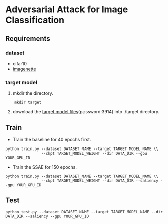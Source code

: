 # Adversarial Attack for Image Classification

## Requirements

### dataset

*  cifar10
* [imagenette]( https://github.com/fastai/fastai )


### target model

1. mkdir the directory.
```shell
    mkdir target
```
2. download the [target model files](https://pan.baidu.com/s/1M8xo6McuWFUPAEparhBH-A)(password:3914) into ./target directory.


## Train 

* Train the baseline for 40 epochs first.

```shell
python train.py --dataset DATASET_NAME --target TARGET_MODEL_NAME \\
				--ckpt TARGET_MODEL_WEIGHT --dir DATA_DIR --gpu YOUR_GPU_ID
```

* Train the SSAE for 150 epochs.

```shell
python train.py --dataset DATASET_NAME --target TARGET_MODEL_NAME \\
				--ckpt TARGET_MODEL_WEIGHT --dir DATA_DIR --saliency --gpu YOUR_GPU_ID
```

## Test

```shell
python test.py --dataset DATASET_NAME --target TARGET_MODEL_NAME --dir DATA_DIR --saliency --gpu YOUR_GPU_ID
```

